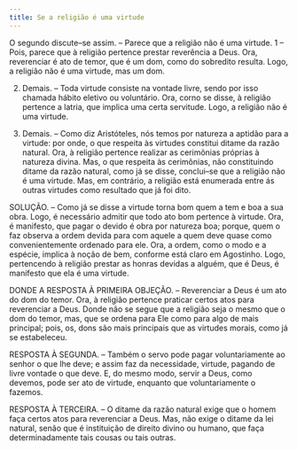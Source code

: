 ```yaml
---
title: Se a religião é uma virtude
---
```


O segundo discute–se assim. – Parece que a religião não é uma virtude.  1 – Pois, parece que à religião pertence prestar reverência a Deus. Ora, reverenciar é ato de temor, que é um dom, como do sobredito resulta. Logo, a religião não é uma virtude, mas um dom.  

2. Demais. – Toda virtude consiste na vontade livre, sendo por isso chamada hábito eletivo ou voluntário. Ora, corno se disse, à religião pertence a latria, que implica uma certa servitude. Logo, a religião não é uma virtude.  

3. Demais. – Como diz Aristóteles, nós temos por natureza a aptidão para a virtude: por onde, o que respeita às virtudes constitui ditame da razão natural. Ora, à religião pertence realizar as cerimônias próprias à natureza divina. Mas, o que respeita às cerimônias, não constituindo ditame da razão natural, como já se disse, conclui–se que a religião não é uma virtude.  Mas, em contrário, a religião está enumerada entre ás outras virtudes como resultado que já foi dito.  

SOLUÇÃO. – Como já se disse a virtude torna bom quem a tem e boa a sua obra. Logo, é necessário admitir que todo ato bom pertence à virtude. Ora, é manifesto, que pagar o devido é obra por natureza boa; porque, quem o faz observa a ordem devida para com aquele a quem deve quase como convenientemente ordenado para ele. Ora, a ordem, como o modo e a espécie, implica à noção de bem, conforme está claro em Agostinho. Logo, pertencendo à religião prestar as honras devidas a alguém, que é Deus, é manifesto que ela é uma virtude.  

DONDE A RESPOSTA À PRIMEIRA OBJEÇÃO. – Reverenciar a Deus é um ato do dom do temor. Ora, à religião pertence praticar certos atos para reverenciar a Deus. Donde não se segue que a religião seja o mesmo que o dom do temor, mas, que se ordena para Ele como para algo de mais principal; pois, os, dons são mais principais que as virtudes morais, como já se estabeleceu.  

RESPOSTA À SEGUNDA. – Também o servo pode pagar voluntariamente ao senhor o que lhe deve; e assim faz da necessidade, virtude, pagando de livre vontade o que deve. E, do mesmo modo, servir a Deus, como devemos, pode ser ato de virtude, enquanto que voluntariamente o fazemos.  

RESPOSTA À TERCEIRA. – O ditame da razão natural exige que o homem faça certos atos para reverenciar a Deus. Mas, não exige o ditame da lei natural, senão que é instituição de direito divino ou humano, que faça determinadamente tais cousas ou tais outras.